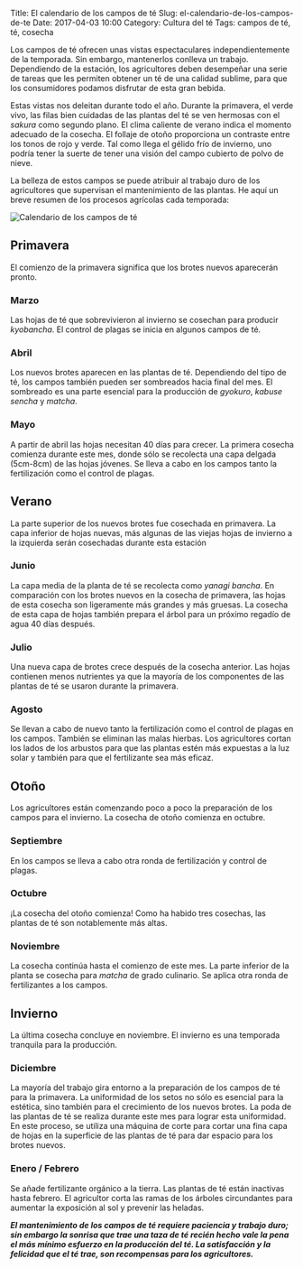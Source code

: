 Title: El calendario de los campos de té
Slug: el-calendario-de-los-campos-de-te
Date: 2017-04-03 10:00
Category: Cultura del té
Tags: campos de té, té, cosecha



Los campos de té ofrecen unas vistas espectaculares independientemente de la temporada. Sin embargo, mantenerlos conlleva un trabajo. Dependiendo de la estación, los agricultores deben desempeñar una serie de tareas que les permiten obtener un té de una calidad sublime, para que los consumidores podamos disfrutar de esta gran bebida.

Estas vistas nos deleitan durante todo el año. Durante la primavera, el verde vivo, las filas bien cuidadas de las plantas del té se ven hermosas con el *sakura* como segundo plano. El clima caliente de verano indica el momento adecuado de la cosecha. El follaje de otoño proporciona un contraste entre los tonos de rojo y verde. Tal como llega el gélido frío de invierno, uno podría tener la suerte de tener una visión del campo cubierto de polvo de nieve.

La belleza de estos campos se puede atribuir al trabajo duro de los agricultores que supervisan el mantenimiento de las plantas. He aquí un breve resumen de los procesos agrícolas cada temporada:

![Calendario de los campos de té]({static}/images/calendario-campos-de-te.jpg)

## Primavera

El comienzo de la primavera significa que los brotes nuevos aparecerán pronto.

### Marzo

Las hojas de té que sobrevivieron al invierno se cosechan para producir *kyobancha*. El control de plagas se inicia en algunos campos de té.

### Abril

Los nuevos brotes aparecen en las plantas de té. Dependiendo del tipo de té, los campos también pueden ser sombreados hacia final del mes. El sombreado es una parte esencial para la producción de *gyokuro*, *kabuse sencha* y *matcha*.

### Mayo

A partir de abril las hojas necesitan 40 días para crecer. La primera cosecha comienza durante este mes, donde sólo se recolecta una capa delgada (5cm-8cm) de las hojas jóvenes. Se lleva a cabo en los campos tanto la fertilización como el control de plagas.

## Verano

La parte superior de los nuevos brotes fue cosechada en primavera. La capa inferior de hojas nuevas, más algunas de las viejas hojas de invierno a la izquierda serán cosechadas durante esta estación

### Junio

La capa media de la planta de té se recolecta como *yanagi bancha*. En comparación con los brotes nuevos en la cosecha de primavera, las hojas de esta cosecha son ligeramente más grandes y más gruesas. La cosecha de esta capa de hojas también prepara el árbol para un próximo regadío de agua 40 días después.

### Julio

Una nueva capa de brotes crece después de la cosecha anterior. Las hojas contienen menos nutrientes ya que la mayoría de los componentes de las plantas de té se usaron durante la primavera.

### Agosto

Se llevan a cabo de nuevo tanto la fertilización como el control de plagas en los campos. También se eliminan las malas hierbas. Los agricultores cortan los lados de los arbustos para que las plantas estén más expuestas a la luz solar y también para que el fertilizante sea más eficaz.

## Otoño

Los agricultores están comenzando poco a poco la preparación de los campos para el invierno. La cosecha de otoño comienza en octubre.

### Septiembre

En los campos se lleva a cabo otra ronda de fertilización y control de plagas.

### Octubre

¡La cosecha del otoño comienza! Como ha habido tres cosechas, las plantas de té son notablemente más altas.

### Noviembre

La cosecha continúa hasta el comienzo de este mes. La parte inferior de la planta se cosecha para *matcha* de grado culinario. Se aplica otra ronda de fertilizantes a los campos.

## Invierno

La última cosecha concluye en noviembre. El invierno es una temporada tranquila para la producción.

### Diciembre

La mayoría del trabajo gira entorno a la preparación de los campos de té para la primavera. La uniformidad de los setos no sólo es esencial para la estética, sino también para el crecimiento de los nuevos brotes. La poda de las plantas de té se realiza durante este mes para lograr esta uniformidad. En este proceso, se utiliza una máquina de corte para cortar una fina capa de hojas en la superficie de las plantas de té para dar espacio para los brotes nuevos.

### Enero / Febrero

Se añade fertilizante orgánico a la tierra. Las plantas de té están inactivas hasta febrero. El agricultor corta las ramas de los árboles circundantes para aumentar la exposición al sol y prevenir las heladas.

***El mantenimiento de los campos de té requiere paciencia y trabajo duro; sin embargo la sonrisa que trae una taza de té recién hecho vale la pena el más mínimo esfuerzo en la producción del té. La satisfacción y la felicidad que el té trae, son recompensas para los agricultores.***
